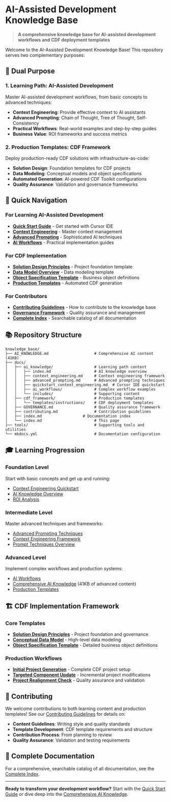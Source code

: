 # AI-Assisted Development Knowledge Base

> **A comprehensive knowledge base for AI-assisted development workflows and CDF deployment templates**

Welcome to the AI-Assisted Development Knowledge Base! This repository serves two complementary purposes:

## 🎯 Dual Purpose

### 1. **Learning Path: AI-Assisted Development**
Master AI-assisted development workflows, from basic concepts to advanced techniques:
- **Context Engineering**: Provide effective context to AI assistants
- **Advanced Prompting**: Chain of Thought, Tree of Thought, Self-Consistency
- **Practical Workflows**: Real-world examples and step-by-step guides
- **Business Value**: ROI frameworks and success metrics

### 2. **Production Templates: CDF Framework**
Deploy production-ready CDF solutions with infrastructure-as-code:
- **Solution Design**: Foundation templates for CDF projects
- **Data Modeling**: Conceptual models and object specifications
- **Automated Generation**: AI-powered CDF Toolkit configurations
- **Quality Assurance**: Validation and governance frameworks

## 🚀 Quick Navigation

### For Learning AI-Assisted Development
- **[Quick Start Guide](ai_knowledge/quickstart_context_engineering.md)** - Get started with Cursor IDE
- **[Context Engineering](ai_knowledge/context_engineering.md)** - Master context management
- **[Advanced Prompting](ai_knowledge/advanced_prompting.md)** - Sophisticated AI techniques
- **[AI Workflows](ai_knowledge/ai_workflows/index.md)** - Practical implementation guides

### For CDF Implementation
- **[Solution Design Principles](00_Solution_Design_Principles.md)** - Project foundation template
- **[Data Model Overview](01_Conceptual_Data_Model_Overview.md)** - Data modeling template
- **[Object Specification Template](XX_Object_Specification_Template.md)** - Business object definitions
- **[Production Templates](cdf_framework/templates/instructions/)** - Automated CDF generation

### For Contributors
- **[Contributing Guidelines](contributing.md)** - How to contribute to the knowledge base
- **[Governance Framework](GOVERNANCE.md)** - Quality assurance and management
- **[Complete Index](index.md)** - Searchable catalog of all documentation

## 📚 Repository Structure

```
knowledge_base/
├── AI_KNOWLEDGE.md                    # Comprehensive AI content (41KB)
├── docs/
│   ├── ai_knowledge/                  # Learning path content
│   │   ├── index.md                   # AI knowledge overview
│   │   ├── context_engineering.md     # Context engineering framework
│   │   ├── advanced_prompting.md      # Advanced prompting techniques
│   │   ├── quickstart_context_engineering.md  # Cursor IDE quickstart
│   │   ├── ai_workflows/              # Complex workflow examples
│   │   └── includes/                  # Supporting content
│   ├── cdf_framework/                 # Production templates
│   │   └── templates/instructions/    # CDF deployment templates
│   ├── GOVERNANCE.md                  # Quality assurance framework
│   ├── contributing.md                # Contribution guidelines
│   ├── index.md                  # Documentation index
│   └── index.md                       # This page
├── tools/                             # Supporting tools and utilities
└── mkdocs.yml                         # Documentation configuration
```

## 🎓 Learning Progression

### Foundation Level
Start with basic concepts and get up and running:
- [Context Engineering Quickstart](ai_knowledge/quickstart_context_engineering.md)
- [AI Knowledge Overview](ai_knowledge/index.md)
- [ROI Analysis](ai_knowledge/includes/roi_taxonomy.md)

### Intermediate Level
Master advanced techniques and frameworks:
- [Advanced Prompting Techniques](ai_knowledge/advanced_prompting.md)
- [Context Engineering Framework](ai_knowledge/context_engineering.md)
- [Prompt Techniques Overview](ai_knowledge/prompt_techniques_overview.md)

### Advanced Level
Implement complex workflows and production systems:
- [AI Workflows](ai_knowledge/ai_workflows/index.md)
- [Comprehensive AI Knowledge](AI_KNOWLEDGE.md) (41KB of advanced content)
- [Production Templates](cdf_framework/templates/instructions/)

## 🏗️ CDF Implementation Framework

### Core Templates
- **[Solution Design Principles](00_Solution_Design_Principles.md)** - Project foundation and governance
- **[Conceptual Data Model](01_Conceptual_Data_Model_Overview.md)** - High-level data modeling
- **[Object Specification Template](XX_Object_Specification_Template.md)** - Detailed business object definitions

### Production Workflows
- **[Initial Project Generation](cdf_framework/templates/instructions/01_INITIAL_PROJECT_GENERATION.md)** - Complete CDF project setup
- **[Targeted Component Update](cdf_framework/templates/instructions/02_TARGETED_COMPONENT_UPDATE.md)** - Incremental project modifications
- **[Project Realignment Check](cdf_framework/templates/instructions/03_PROJECT_REALIGNMENT_CHECK.md)** - Quality assurance and validation

## 🤝 Contributing

We welcome contributions to both learning content and production templates! See our [Contributing Guidelines](contributing.md) for details on:

- **Content Guidelines**: Writing style and quality standards
- **Template Development**: CDF template requirements and structure
- **Contribution Process**: From planning to review
- **Quality Assurance**: Validation and testing requirements

## 📖 Complete Documentation

For a comprehensive, searchable catalog of all documentation, see the [Complete Index](index.md).

---

**Ready to transform your development workflow?** Start with the [Quick Start Guide](ai_knowledge/quickstart_context_engineering.md) or dive deep into the [Comprehensive AI Knowledge](AI_KNOWLEDGE.md).